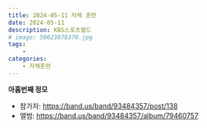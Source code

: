 ```yaml
---
title: 2024-05-11 자체 훈련
date: 2024-05-11
description: KBS스포츠월드
# image: 59623078370.jpg
tags:
    - 
categories:
    - 자체훈련
---
```


**아홉번째 정모**

- 참가자: https://band.us/band/93484357/post/138
- 앨범: https://band.us/band/93484357/album/79460757